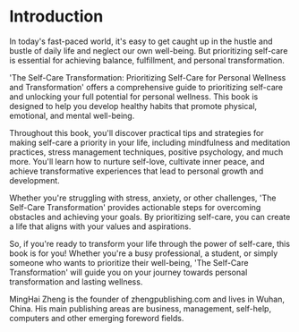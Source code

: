 # Introduction

In today's fast-paced world, it's easy to get caught up in the hustle and bustle of daily life and neglect our own well-being. But prioritizing self-care is essential for achieving balance, fulfillment, and personal transformation.

'The Self-Care Transformation: Prioritizing Self-Care for Personal Wellness and Transformation' offers a comprehensive guide to prioritizing self-care and unlocking your full potential for personal wellness. This book is designed to help you develop healthy habits that promote physical, emotional, and mental well-being.

Throughout this book, you'll discover practical tips and strategies for making self-care a priority in your life, including mindfulness and meditation practices, stress management techniques, positive psychology, and much more. You'll learn how to nurture self-love, cultivate inner peace, and achieve transformative experiences that lead to personal growth and development.

Whether you're struggling with stress, anxiety, or other challenges, 'The Self-Care Transformation' provides actionable steps for overcoming obstacles and achieving your goals. By prioritizing self-care, you can create a life that aligns with your values and aspirations.

So, if you're ready to transform your life through the power of self-care, this book is for you! Whether you're a busy professional, a student, or simply someone who wants to prioritize their well-being, 'The Self-Care Transformation' will guide you on your journey towards personal transformation and lasting wellness.

MingHai Zheng is the founder of zhengpublishing.com and lives in Wuhan, China. His main publishing areas are business, management, self-help, computers and other emerging foreword fields.
